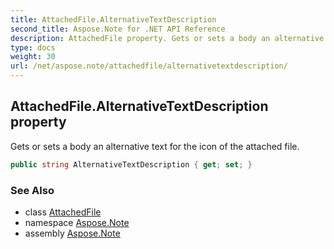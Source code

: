 ```yaml
---
title: AttachedFile.AlternativeTextDescription
second_title: Aspose.Note for .NET API Reference
description: AttachedFile property. Gets or sets a body an alternative text for the icon of the attached file
type: docs
weight: 30
url: /net/aspose.note/attachedfile/alternativetextdescription/
---
```

## AttachedFile.AlternativeTextDescription property

Gets or sets a body an alternative text for the icon of the attached file.

```csharp
public string AlternativeTextDescription { get; set; }
```

### See Also

* class [AttachedFile](../)
* namespace [Aspose.Note](../../attachedfile/)
* assembly [Aspose.Note](../../../)


